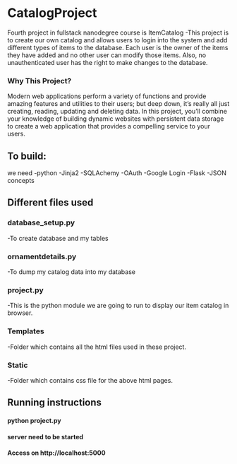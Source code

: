 # CatalogProject
Fourth project in fullstack nanodegree course is ItemCatalog
-This project is to create our own catalog and allows users to login into the
system and add different types of items to the database. Each user is the owner
of the items they have added and no other user can modify those items. Also, no 
unauthenticated user has the right to make changes to the database.
### Why This Project?
Modern web applications perform a variety of functions and provide amazing
features and utilities to their users; but deep down, it’s really all just 
creating, reading, updating and deleting data. In this project, you’ll combine
your knowledge of building dynamic websites with persistent data storage to 
create a web application that provides a compelling service to your users.
## To build:
we need
-python 
-Jinja2
-SQLAchemy
-OAuth
-Google Login
-Flask
-JSON concepts
## Different files used
### database_setup.py
-To create database and my tables 
### ornamentdetails.py
-To dump my catalog data into my database
### project.py
-This is the python module we are going to run to display our item catalog 
in browser.
### Templates
-Folder which contains all the html files used in these project.
### Static
-Folder which contains css file for the above html pages. 
## Running instructions
#### python project.py
#### server need to be started 
#### Access on http://localhost:5000
